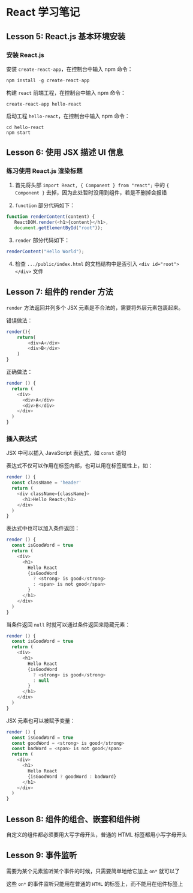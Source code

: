 # React 学习笔记

## Lesson 5: React.js 基本环境安装

### 安装 React.js

安装 `create-react-app`，在控制台中输入 npm 命令： 
```c
npm install -g create-react-app 
```

构建 `react` 前端工程，在控制台中输入 npm 命令： 
``` 
create-react-app hello-react 
```

启动工程 `hello-react`，在控制台中输入 npm 命令： 
```
cd hello-react
npm start
```

## Lesson 6: 使用 JSX 描述 UI 信息

### 练习使用 React.js 渲染标题

1. 首先将头部 `import React, { Component } from "react";` 中的 `{ Component }` 去掉，因为此处暂时没用到组件，若是不删掉会报错

2. `function` 部分代码如下：
```javascript
function renderContent(content) {
   ReactDOM.render(<h1>{content}</h1>,
   document.getElementById("root"));
```

3. `render` 部分代码如下：
```javascript
renderContent("Hello World");
```

4. 检查 `.../public/index.html` 的文档结构中是否引入 `<div id="root"></div>` 文件

## Lesson 7: 组件的 render 方法

`render` 方法返回并列多个 JSX 元素是不合法的，需要将外层元素包裹起来。

错误做法：
```javascript
render(){
    return(
        <div>A</div>
        <div>B</div>
    )
}
```

正确做法：
```javascript
render () {
  return (
    <div>
      <div>A</div>
      <div>B</div>
    </div>
  )
}
```

### 插入表达式
JSX 中可以插入 JavaScript 表达式，如 `const` 语句

表达式不仅可以作用在标签内部，也可以用在标签属性上，如：
```javascript
render () {
  const className = 'header'
  return (
    <div className={className}>
      <h1>Hello React</h1>
    </div>
  )
}
```

表达式中也可以加入条件返回：
```javascript
render () {
  const isGoodWord = true
  return (
    <div>
      <h1>
        Hello React
        {isGoodWord
          ? <strong> is good</strong>
          : <span> is not good</span>
        }
      </h1>
    </div>
  )
}
```

当条件返回 `null` 时就可以通过条件返回来隐藏元素：
```javascript
render () {
  const isGoodWord = true
  return (
    <div>
      <h1>
        Hello React
        {isGoodWord
          ? <strong> is good</strong>
          : null
        }
      </h1>
    </div>
  )
}
```

JSX 元素也可以被赋予变量：
```javascript
render () {
  const isGoodWord = true
  const goodWord = <strong> is good</strong>
  const badWord = <span> is not good</span>
  return (
    <div>
      <h1>
        Hello React
        {isGoodWord ? goodWord : badWord}
      </h1>
    </div>
  )
}
```

## Lesson 8: 组件的组合、嵌套和组件树

自定义的组件都必须要用大写字母开头，普通的 HTML 标签都用小写字母开头

## Lesson 9: 事件监听

需要为某个元素监听某个事件的时候，只需要简单地给它加上 `on*` 就可以了

这些 `on*` 的事件监听只能用在普通的 `HTML` 的标签上，而不能用在组件标签上
